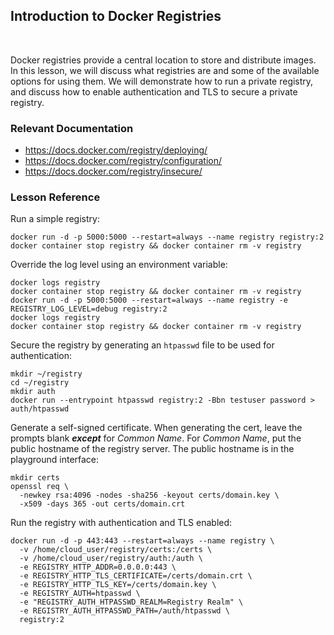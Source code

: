 <h2>Introduction to Docker Registries</h2>
<div class="close-video-menu">&nbsp;</div>
<p>Docker registries provide a central location to store and distribute images. In this lesson, we will discuss what registries are and some of the available options for using them. We will demonstrate how to run a private registry, and discuss how to enable authentication and TLS to secure a private registry.</p>
<h3 id="relevant-documentation">Relevant Documentation</h3>
<ul>
<li><a href="https://docs.docker.com/registry/deploying/">https://docs.docker.com/registry/deploying/</a></li>
<li><a href="https://docs.docker.com/registry/configuration/">https://docs.docker.com/registry/configuration/</a></li>
<li><a href="https://docs.docker.com/registry/insecure/">https://docs.docker.com/registry/insecure/</a></li>
</ul>
<h3 id="lesson-reference">Lesson Reference</h3>
<p>Run a simple registry:</p>
<pre><code>docker run -d -p 5000:5000 --restart=always --name registry registry:2
docker container stop registry &amp;&amp; docker container rm -v registry
</code></pre>
<p>Override the log level using an environment variable:</p>
<pre><code>docker logs registry
docker container stop registry &amp;&amp; docker container rm -v registry
docker run -d -p 5000:5000 --restart=always --name registry -e REGISTRY_LOG_LEVEL=debug registry:2
docker logs registry
docker container stop registry &amp;&amp; docker container rm -v registry
</code></pre>
<p>Secure the registry by generating an&nbsp;<code>htpasswd</code>&nbsp;file to be used for authentication:</p>
<pre><code>mkdir ~/registry
cd ~/registry
mkdir auth
docker run --entrypoint htpasswd registry:2 -Bbn testuser password &gt; auth/htpasswd
</code></pre>
<p>Generate a self-signed certificate. When generating the cert, leave the prompts blank&nbsp;<strong><em>except</em></strong>&nbsp;for&nbsp;<em>Common Name</em>. For&nbsp;<em>Common Name</em>, put the public hostname of the registry server. The public hostname is in the playground interface:</p>
<pre><code>mkdir certs
openssl req \
  -newkey rsa:4096 -nodes -sha256 -keyout certs/domain.key \
  -x509 -days 365 -out certs/domain.crt
</code></pre>
<p>Run the registry with authentication and TLS enabled:</p>
<pre><code>docker run -d -p 443:443 --restart=always --name registry \
  -v /home/cloud_user/registry/certs:/certs \
  -v /home/cloud_user/registry/auth:/auth \
  -e REGISTRY_HTTP_ADDR=0.0.0.0:443 \
  -e REGISTRY_HTTP_TLS_CERTIFICATE=/certs/domain.crt \
  -e REGISTRY_HTTP_TLS_KEY=/certs/domain.key \
  -e REGISTRY_AUTH=htpasswd \
  -e "REGISTRY_AUTH_HTPASSWD_REALM=Registry Realm" \
  -e REGISTRY_AUTH_HTPASSWD_PATH=/auth/htpasswd \
  registry:2</code></pre>
